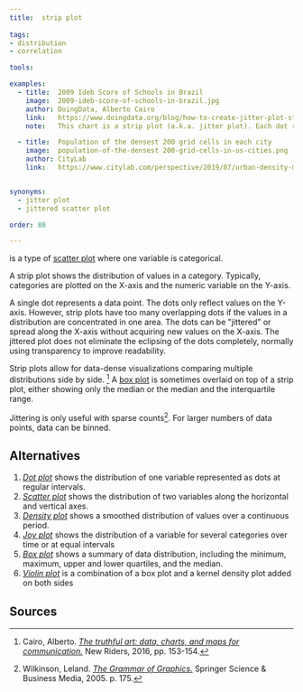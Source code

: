 ```yaml
---
title:  strip plot
  
tags: 
- distribution
- correlation

tools:

examples:
  - title:  2009 Ideb Score of Schools in Brazil
    image:  2009-ideb-score-of-schools-in-brazil.jpg
    author: DoingData, Alberto Cairo
    link:   https://www.doingdata.org/blog/how-to-create-jitter-plot-strip-plot-in-tableau
    note:   This chart is a strip plot (a.k.a. jitter plot). Each dot represents a school. Alberto Cairo used it in his book 'The Truthful Art' to visualize Ideb Score (quality of education) of more than 19,000 schools in Brazil.

  - title:  Population of the densest 200 grid cells in each city
    image:  population-of-the-densest 200-grid-cells-in-us-cities.png
    author: CityLab
    link:   https://www.citylab.com/perspective/2019/07/urban-density-map-city-population-data-geography/591760/


synonyms:
  - jitter plot
  - jittered scatter plot

order: 80

---
```


is a type of [scatter plot](/scatter-plot) where one variable is categorical.


<!--more-->
A strip plot shows the distribution of values in a category. Typically, categories are plotted on the X-axis and the numeric variable on the Y-axis. 

A single dot represents a data point. The dots only reflect values on the Y-axis. However, strip plots have too many overlapping dots if the values in a distribution are concentrated in one area. The dots can be "jittered" or spread along the X-axis without acquiring new values on the X-axis. The jittered plot does not eliminate the eclipsing of the dots completely, normally using transparency to improve readability. 

Strip plots allow for data-dense visualizations comparing multiple distributions side by side. [^cairo] A [box plot](/box-plot) is sometimes overlaid on top of a strip plot, either showing only the median or the median and the interquartile range.

Jittering is only useful with sparse counts[^wilkinson]. For larger numbers of data points, data can be binned.


## Alternatives
1. [*Dot plot*](/dot-plot) shows the distribution of one variable represented as dots at regular intervals.
2. [*Scatter plot*](/scatter-plot) shows the distribution of two variables along the horizontal and vertical axes.
3. [*Density plot*](/density-plot) shows a smoothed distribution of values over a continuous period.
4. [*Joy plot*](/joy-plot) shows the distribution of a variable for several categories over time or at equal intervals
5. [*Box plot*](/box-plot) shows a summary of data distribution, including the minimum, maximum, upper and lower quartiles, and the median.
6. [*Violin plot*](/violion-plot) is a combination of a box plot and a kernel density plot added on both sides


## Sources
[^cairo]: Cairo, Alberto. [*The truthful art: data, charts, and maps for communication.*](http://www.thefunctionalart.com/p/the-truthful-art-book.html) New Riders, 2016, pp. 153-154.
[^wilkinson]: Wilkinson, Leland. [*The Grammar of Graphics.*]((https://books.google.com/books?hl=en&lr=&id=_kRX4LoFfGQC)) Springer Science & Business Media, 2005. p. 175.
